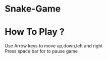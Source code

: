 # Snake-Game
# How To Play ?
Use Arrow keys to move up,down,left and right <br/>
Press space bar for to pause game
